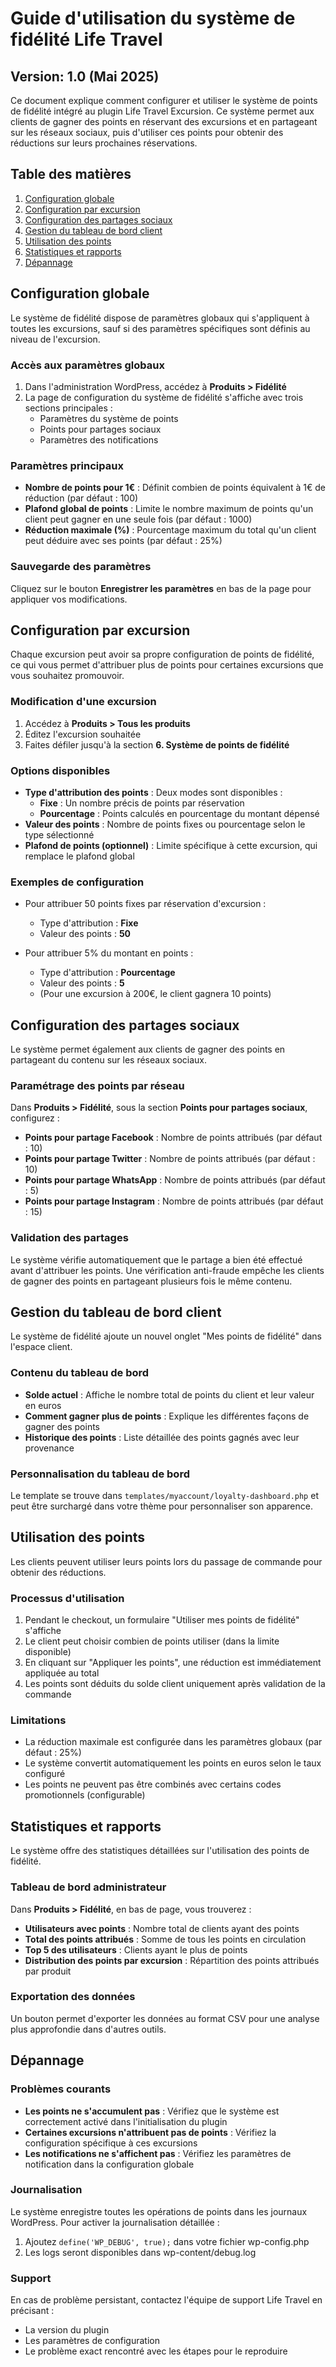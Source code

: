 # Guide d'utilisation du système de fidélité Life Travel

## Version: 1.0 (Mai 2025)

Ce document explique comment configurer et utiliser le système de points de fidélité intégré au plugin Life Travel Excursion. Ce système permet aux clients de gagner des points en réservant des excursions et en partageant sur les réseaux sociaux, puis d'utiliser ces points pour obtenir des réductions sur leurs prochaines réservations.

## Table des matières

1. [Configuration globale](#configuration-globale)
2. [Configuration par excursion](#configuration-par-excursion)
3. [Configuration des partages sociaux](#configuration-des-partages-sociaux)
4. [Gestion du tableau de bord client](#gestion-du-tableau-de-bord-client)
5. [Utilisation des points](#utilisation-des-points)
6. [Statistiques et rapports](#statistiques-et-rapports)
7. [Dépannage](#dépannage)

## Configuration globale

Le système de fidélité dispose de paramètres globaux qui s'appliquent à toutes les excursions, sauf si des paramètres spécifiques sont définis au niveau de l'excursion.

### Accès aux paramètres globaux

1. Dans l'administration WordPress, accédez à **Produits > Fidélité**
2. La page de configuration du système de fidélité s'affiche avec trois sections principales :
   - Paramètres du système de points
   - Points pour partages sociaux
   - Paramètres des notifications

### Paramètres principaux

- **Nombre de points pour 1€** : Définit combien de points équivalent à 1€ de réduction (par défaut : 100)
- **Plafond global de points** : Limite le nombre maximum de points qu'un client peut gagner en une seule fois (par défaut : 1000)
- **Réduction maximale (%)** : Pourcentage maximum du total qu'un client peut déduire avec ses points (par défaut : 25%)

### Sauvegarde des paramètres

Cliquez sur le bouton **Enregistrer les paramètres** en bas de la page pour appliquer vos modifications.

## Configuration par excursion

Chaque excursion peut avoir sa propre configuration de points de fidélité, ce qui vous permet d'attribuer plus de points pour certaines excursions que vous souhaitez promouvoir.

### Modification d'une excursion

1. Accédez à **Produits > Tous les produits**
2. Éditez l'excursion souhaitée
3. Faites défiler jusqu'à la section **6. Système de points de fidélité**

### Options disponibles

- **Type d'attribution des points** : Deux modes sont disponibles :
  - **Fixe** : Un nombre précis de points par réservation
  - **Pourcentage** : Points calculés en pourcentage du montant dépensé
- **Valeur des points** : Nombre de points fixes ou pourcentage selon le type sélectionné
- **Plafond de points (optionnel)** : Limite spécifique à cette excursion, qui remplace le plafond global

### Exemples de configuration

- Pour attribuer 50 points fixes par réservation d'excursion :
  - Type d'attribution : **Fixe**
  - Valeur des points : **50**
  
- Pour attribuer 5% du montant en points :
  - Type d'attribution : **Pourcentage**
  - Valeur des points : **5**
  - (Pour une excursion à 200€, le client gagnera 10 points)

## Configuration des partages sociaux

Le système permet également aux clients de gagner des points en partageant du contenu sur les réseaux sociaux.

### Paramétrage des points par réseau

Dans **Produits > Fidélité**, sous la section **Points pour partages sociaux**, configurez :

- **Points pour partage Facebook** : Nombre de points attribués (par défaut : 10)
- **Points pour partage Twitter** : Nombre de points attribués (par défaut : 10)
- **Points pour partage WhatsApp** : Nombre de points attribués (par défaut : 5)
- **Points pour partage Instagram** : Nombre de points attribués (par défaut : 15)

### Validation des partages

Le système vérifie automatiquement que le partage a bien été effectué avant d'attribuer les points. Une vérification anti-fraude empêche les clients de gagner des points en partageant plusieurs fois le même contenu.

## Gestion du tableau de bord client

Le système de fidélité ajoute un nouvel onglet "Mes points de fidélité" dans l'espace client.

### Contenu du tableau de bord

- **Solde actuel** : Affiche le nombre total de points du client et leur valeur en euros
- **Comment gagner plus de points** : Explique les différentes façons de gagner des points
- **Historique des points** : Liste détaillée des points gagnés avec leur provenance

### Personnalisation du tableau de bord

Le template se trouve dans `templates/myaccount/loyalty-dashboard.php` et peut être surchargé dans votre thème pour personnaliser son apparence.

## Utilisation des points

Les clients peuvent utiliser leurs points lors du passage de commande pour obtenir des réductions.

### Processus d'utilisation

1. Pendant le checkout, un formulaire "Utiliser mes points de fidélité" s'affiche
2. Le client peut choisir combien de points utiliser (dans la limite disponible)
3. En cliquant sur "Appliquer les points", une réduction est immédiatement appliquée au total
4. Les points sont déduits du solde client uniquement après validation de la commande

### Limitations

- La réduction maximale est configurée dans les paramètres globaux (par défaut : 25%)
- Le système convertit automatiquement les points en euros selon le taux configuré
- Les points ne peuvent pas être combinés avec certains codes promotionnels (configurable)

## Statistiques et rapports

Le système offre des statistiques détaillées sur l'utilisation des points de fidélité.

### Tableau de bord administrateur

Dans **Produits > Fidélité**, en bas de page, vous trouverez :

- **Utilisateurs avec points** : Nombre total de clients ayant des points
- **Total des points attribués** : Somme de tous les points en circulation
- **Top 5 des utilisateurs** : Clients ayant le plus de points
- **Distribution des points par excursion** : Répartition des points attribués par produit

### Exportation des données

Un bouton permet d'exporter les données au format CSV pour une analyse plus approfondie dans d'autres outils.

## Dépannage

### Problèmes courants

- **Les points ne s'accumulent pas** : Vérifiez que le système est correctement activé dans l'initialisation du plugin
- **Certaines excursions n'attribuent pas de points** : Vérifiez la configuration spécifique à ces excursions
- **Les notifications ne s'affichent pas** : Vérifiez les paramètres de notification dans la configuration globale

### Journalisation

Le système enregistre toutes les opérations de points dans les journaux WordPress. Pour activer la journalisation détaillée :

1. Ajoutez `define('WP_DEBUG', true);` dans votre fichier wp-config.php
2. Les logs seront disponibles dans wp-content/debug.log

### Support

En cas de problème persistant, contactez l'équipe de support Life Travel en précisant :
- La version du plugin
- Les paramètres de configuration 
- Le problème exact rencontré avec les étapes pour le reproduire
